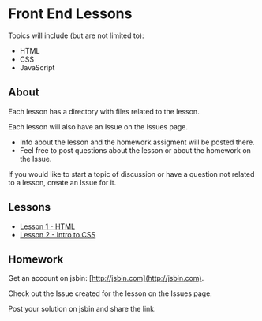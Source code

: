 # Front End Lessons

Topics will include (but are not limited to):

* HTML
* CSS
* JavaScript

## About

Each lesson has a directory with files related to the lesson.

Each lesson will also have an Issue on the Issues page.

* Info about the lesson and the homework assigment will be posted there.
* Feel free to post questions about the lesson or about the homework on the Issue.

If you would like to start a topic of discussion or have a question not related to a lesson, create an Issue for it.

## Lessons

* [Lesson 1 - HTML](../lesson%201%20-%20html)
* [Lesson 2 - Intro to CSS](../lesson%202%20-%20intro%20to%20css)

## Homework

Get an account on jsbin: [http://jsbin.com](http://jsbin.com).

Check out the Issue created for the lesson on the Issues page.

Post your solution on jsbin and share the link.
